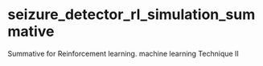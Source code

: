 # seizure_detector_rl_simulation_summative
Summative for Reinforcement learning. machine learning Technique II
